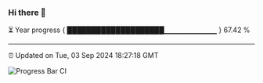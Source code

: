 ### Hi there 👋

⏳ Year progress { ████████████████████▁▁▁▁▁▁▁▁▁▁ } 67.42 %

---

⏰ Updated on Tue, 03 Sep 2024 18:27:18 GMT

![Progress Bar CI](https://github.com/ZhaoGui/ZhaoGui/workflows/Progress%20Bar%20CI/badge.svg)
